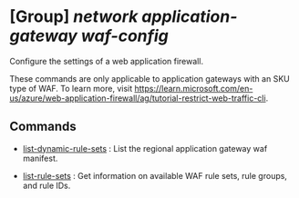 # [Group] _network application-gateway waf-config_

Configure the settings of a web application firewall.

These commands are only applicable to application gateways with an SKU type of WAF. To learn more, visit https://learn.microsoft.com/en-us/azure/web-application-firewall/ag/tutorial-restrict-web-traffic-cli.

## Commands

- [list-dynamic-rule-sets](/Commands/network/application-gateway/waf-config/_list-dynamic-rule-sets.md)
: List the regional application gateway waf manifest.

- [list-rule-sets](/Commands/network/application-gateway/waf-config/_list-rule-sets.md)
: Get information on available WAF rule sets, rule groups, and rule IDs.
